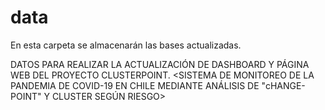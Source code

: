# data
En esta carpeta se almacenarán las bases actualizadas.


DATOS PARA REALIZAR LA ACTUALIZACIÓN DE DASHBOARD Y PÁGINA WEB DEL PROYECTO CLUSTERPOINT.
<SISTEMA DE MONITOREO DE LA PANDEMIA DE COVID-19 EN CHILE MEDIANTE ANÁLISIS DE "cHANGE-POINT" Y CLUSTER SEGÚN RIESGO>
